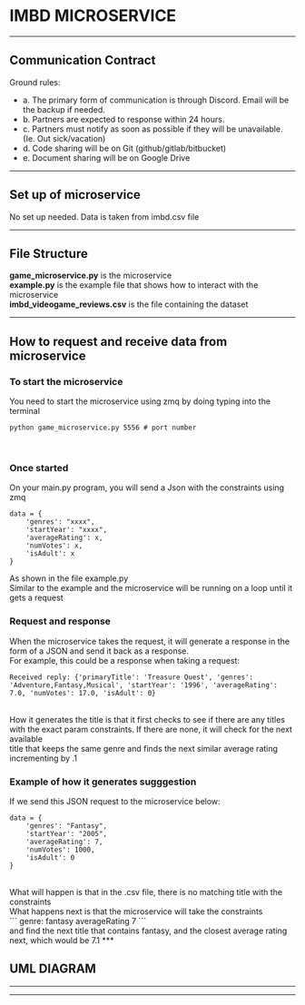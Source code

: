 
# IMBD MICROSERVICE
***

## Communication Contract

Ground rules:
- a. The primary form of communication is through Discord. Email will be the backup if needed.
- b. Partners are expected to response within 24 hours.
- c. Partners must notify as soon as possible if they will be unavailable. (Ie. Out sick/vacation)
- d. Code sharing will be on Git (github/gitlab/bitbucket)
- e. Document sharing will be on Google Drive 

***

## Set up of microservice

No set up needed. Data is taken from imbd.csv file
***

## File Structure

**game_microservice.py** is the microservice <br>
**example.py** is the example file that shows how to interact with the microservice <br>
**imbd_videogame_reviews.csv** is the file containing the dataset
***

## How to request and receive data from microservice

### To start the microservice

You need to start the microservice using zmq by doing typing into the terminal <br>
```
python game_microservice.py 5556 # port number
```
<br>

### Once started
On your main.py program, you will send a Json with the constraints using zmq <br>
```
data = {
    'genres': "xxxx",
    'startYear': "xxxx",
    'averageRating': x,
    'numVotes': x,
    'isAdult': x
}
```
As shown in the file example.py
<br>
Similar to the example and the microservice will be running on a loop until it gets a request
<br>

### Request and response

When the microservice takes the request, it will generate a response in the form of a JSON and send it back as a response. <br>
For example, this could be a response when taking a request: <br>

```
Received reply: {'primaryTitle': 'Treasure Quest', 'genres': 'Adventure,Fantasy,Musical', 'startYear': '1996', 'averageRating': 7.0, 'numVotes': 17.0, 'isAdult': 0}
```
<br>
How it generates the title is that it first checks to see if there are any titles with the exact param constraints. If there are none, it will check for the next available <br>
title that keeps the same genre and finds the next similar average rating incrementing by .1 <br>

### Example of how it generates sugggestion
If we send this JSON request to the microservice below: <br>
```
data = {
    'genres': "Fantasy",
    'startYear': "2005",
    'averageRating': 7,
    'numVotes': 1000,
    'isAdult': 0
}
```
<br>
What will happen is that in the .csv file, there is no matching title with the constraints <br>
What happens next is that the microservice will take the constraints <br>
```
genre: fantasy
averageRating 7
```
<br>
and find the next title that contains fantasy, and the closest average rating next, which would be 7.1 
***

## UML DIAGRAM
***



***